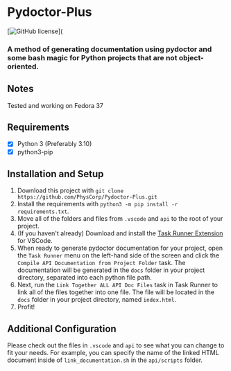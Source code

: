 # Pydoctor-Plus
[![GitHub license](https://img.shields.io/github/license/PhysCorp/Pydoctor-Plus)](
### A method of generating documentation using pydoctor and some bash magic for Python projects that are not object-oriented.

## Notes
Tested and working on Fedora 37

## Requirements
- [x] Python 3 (Preferably 3.10)
- [x] python3-pip

## Installation and Setup
1. Download this project with `git clone https://github.com/PhysCorp/Pydoctor-Plus.git`
2. Install the requirements with `python3 -m pip install -r requirements.txt`.
3. Move all of the folders and files from `.vscode` and `api` to the root of your project.
4. (If you haven't already) Download and install the [Task Runner Extension](https://marketplace.visualstudio.com/items?itemName=SanaAjani.taskrunnercode) for VSCode.
5. When ready to generate pydoctor documentation for your project, open the `Task Runner` menu on the left-hand side of the screen and click the `Compile API Documentation from Project Folder` task. The documentation will be generated in the `docs` folder in your project directory, separated into each python file path.
6. Next, run the `Link Together ALL API Doc Files` task in Task Runner to link all of the files together into one file. The file will be located in the `docs` folder in your project directory, named `index.html`.
7. Profit!

## Additional Configuration
Please check out the files in `.vscode` and `api` to see what you can change to fit your needs. For example, you can specify the name of the linked HTML document inside of `link_documentation.sh` in the `api/scripts` folder.